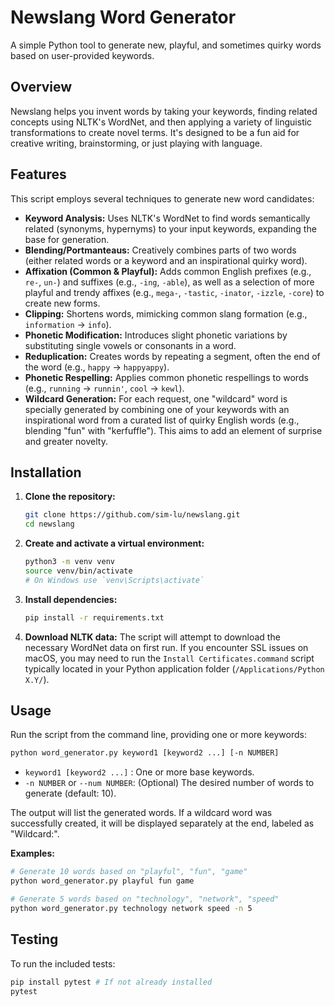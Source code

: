 # Newslang Word Generator

A simple Python tool to generate new, playful, and sometimes quirky words based on user-provided keywords.

## Overview

Newslang helps you invent words by taking your keywords, finding related concepts using NLTK's WordNet, and then applying a variety of linguistic transformations to create novel terms. It's designed to be a fun aid for creative writing, brainstorming, or just playing with language.

## Features

This script employs several techniques to generate new word candidates:

*   **Keyword Analysis:** Uses NLTK's WordNet to find words semantically related (synonyms, hypernyms) to your input keywords, expanding the base for generation.
*   **Blending/Portmanteaus:** Creatively combines parts of two words (either related words or a keyword and an inspirational quirky word).
*   **Affixation (Common & Playful):** Adds common English prefixes (e.g., `re-`, `un-`) and suffixes (e.g., `-ing`, `-able`), as well as a selection of more playful and trendy affixes (e.g., `mega-`, `-tastic`, `-inator`, `-izzle`, `-core`) to create new forms.
*   **Clipping:** Shortens words, mimicking common slang formation (e.g., `information` -> `info`).
*   **Phonetic Modification:** Introduces slight phonetic variations by substituting single vowels or consonants in a word.
*   **Reduplication:** Creates words by repeating a segment, often the end of the word (e.g., `happy` -> `happyappy`).
*   **Phonetic Respelling:** Applies common phonetic respellings to words (e.g., `running` -> `runnin'`, `cool` -> `kewl`).
*   **Wildcard Generation:** For each request, one "wildcard" word is specially generated by combining one of your keywords with an inspirational word from a curated list of quirky English words (e.g., blending "fun" with "kerfuffle"). This aims to add an element of surprise and greater novelty.

## Installation

1.  **Clone the repository:**
    ```bash
    git clone https://github.com/sim-lu/newslang.git
    cd newslang
    ```
2.  **Create and activate a virtual environment:**
    ```bash
    python3 -m venv venv
    source venv/bin/activate 
    # On Windows use `venv\Scripts\activate`
    ```
3.  **Install dependencies:**
    ```bash
    pip install -r requirements.txt
    ```
4.  **Download NLTK data:** The script will attempt to download the necessary WordNet data on first run. If you encounter SSL issues on macOS, you may need to run the `Install Certificates.command` script typically located in your Python application folder (`/Applications/Python X.Y/`).

## Usage

Run the script from the command line, providing one or more keywords:

```bash
python word_generator.py keyword1 [keyword2 ...] [-n NUMBER]
```

*   `keyword1 [keyword2 ...]` : One or more base keywords.
*   `-n NUMBER` or `--num NUMBER`: (Optional) The desired number of words to generate (default: 10).

The output will list the generated words. If a wildcard word was successfully created, it will be displayed separately at the end, labeled as "Wildcard:".

**Examples:**

```bash
# Generate 10 words based on "playful", "fun", "game"
python word_generator.py playful fun game

# Generate 5 words based on "technology", "network", "speed"
python word_generator.py technology network speed -n 5
```

## Testing

To run the included tests:

```bash
pip install pytest # If not already installed
pytest
``` 